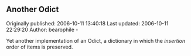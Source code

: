 ## Another Odict 
Originally published: 2006-10-11 13:40:18 
Last updated: 2006-10-11 22:29:20 
Author: bearophile - 
 
Yet another implementation of an Odict, a dictionary in which the *insertion* order of items is preserved.